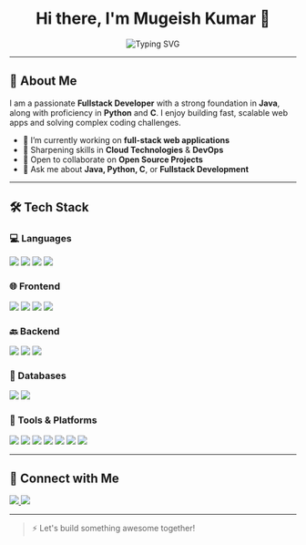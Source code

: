 <h1 align="center">Hi there, I'm Mugeish Kumar 👋</h1>

<p align="center">
  <img src="https://readme-typing-svg.demolab.com?font=Fira+Code&duration=3000&pause=1000&color=F75C7E&center=true&vCenter=true&width=435&lines=Fullstack+Developer;Java+%7C+Python+%7C+C+Programmer;Passionate+Problem+Solver+%F0%9F%92%BB" alt="Typing SVG" />
</p>

---

## 🚀 About Me

I am a passionate **Fullstack Developer** with a strong foundation in **Java**, along with proficiency in **Python** and **C**. I enjoy building fast, scalable web apps and solving complex coding challenges.

- 🔭 I’m currently working on **full-stack web applications**
- 🌱 Sharpening skills in **Cloud Technologies** & **DevOps**
- 👯 Open to collaborate on **Open Source Projects**
- 💬 Ask me about **Java, Python, C**, or **Fullstack Development**

---

## 🛠️ Tech Stack

### 💻 Languages
<p>
  <img src="https://img.shields.io/badge/Java-%23ED8B00.svg?style=for-the-badge&logo=java&logoColor=white"/>
  <img src="https://img.shields.io/badge/Python-%2314354C.svg?style=for-the-badge&logo=python&logoColor=white"/>
  <img src="https://img.shields.io/badge/C-00599C?style=for-the-badge&logo=c&logoColor=white"/>
  <img src="https://img.shields.io/badge/JavaScript-F0DB4F?style=for-the-badge&logo=javascript&logoColor=black"/>
</p>

### 🌐 Frontend
<p>
  <img src="https://img.shields.io/badge/React-20232A?style=for-the-badge&logo=react&logoColor=61DAFB"/>
  <img src="https://img.shields.io/badge/TailwindCSS-38B2AC?style=for-the-badge&logo=tailwind-css&logoColor=white"/>
  <img src="https://img.shields.io/badge/HTML5-E34F26?style=for-the-badge&logo=html5&logoColor=white"/>
  <img src="https://img.shields.io/badge/CSS3-1572B6?style=for-the-badge&logo=css3&logoColor=white"/>
</p>

### 🔙 Backend
<p>
  <img src="https://img.shields.io/badge/Node.js-339933?style=for-the-badge&logo=nodedotjs&logoColor=white"/>
  <img src="https://img.shields.io/badge/Express.js-404D59?style=for-the-badge"/>
  <img src="https://img.shields.io/badge/SpringBoot-6DB33F?style=for-the-badge&logo=spring-boot&logoColor=white"/>
</p>

### 🧠 Databases
<p>
  <img src="https://img.shields.io/badge/MongoDB-4EA94B?style=for-the-badge&logo=mongodb&logoColor=white"/>
  <img src="https://img.shields.io/badge/MySQL-00758F?style=for-the-badge&logo=mysql&logoColor=white"/>
</p>

### 🧰 Tools & Platforms
<p>
  <img src="https://img.shields.io/badge/Git-F05032?style=for-the-badge&logo=git&logoColor=white"/>
  <img src="https://img.shields.io/badge/GitHub-181717?style=for-the-badge&logo=github&logoColor=white"/>
  <img src="https://img.shields.io/badge/Docker-2496ED?style=for-the-badge&logo=docker&logoColor=white"/>
  <img src="https://img.shields.io/badge/Firebase-FFCA28?style=for-the-badge&logo=firebase&logoColor=black"/>
  <img src="https://img.shields.io/badge/Netlify-00C7B7?style=for-the-badge&logo=netlify&logoColor=white"/>
  <img src="https://img.shields.io/badge/Vercel-000000?style=for-the-badge&logo=vercel&logoColor=white"/>
  <img src="https://img.shields.io/badge/Render-46E3B7?style=for-the-badge&logo=render&logoColor=black"/>
</p>

---



## 🔗 Connect with Me

<p>
  <a href="https://www.linkedin.com/in/mugeish-kumar-3a9258251">
    <img src="https://img.shields.io/badge/LinkedIn-blue?style=for-the-badge&logo=linkedin&logoColor=white"/>
  </a>
  <a href="mailto:mugeishkumar.2005@gmail.com">
    <img src="https://img.shields.io/badge/Email-D14836?style=for-the-badge&logo=gmail&logoColor=white"/>
  </a>
</p>

---

> ⚡ Let's build something awesome together!
